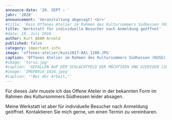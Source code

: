 ```yaml
---
announce-date: '20. SEPT – '
jahr: '2020'
announcement: 'Veranstaltung abgesagt! <br>'
#title: 'Kein Offenes Atelier im Rahmen des Kultursommers Südhessen (KUSS)'
title: 'Werkstatt für individuelle Besucher nach Anmeldung geöffnet'
#date: 18. Juli 2016
author: Kurt ADAM Arnold
published: false
category: important-info
image: 'offenes-atelier/kuss2017-0A1_1200.JPG'
caption: 'Offenes Atelier im Rahmen des Kultursommers Südhessen (KUSS)'
#image: 'torso.jpg'
#caption: 'GEFALLEN AUF DEM SCHLACHTFELD DER MÄCHTIGEN UND GIERIGEN (2016), gearbeitet aus drei miteinander verbundenen Fichtestämmen'
#image: 'IMGP8914_1024.jpeg'
#caption: '"Bei der Arbeit…"'
---
```


Für dieses Jahr musste ich das Offene Atelier in der bekannten Form im Rahmen des Kultursommers Südhessen leider absagen. 

Meine Werkstatt ist aber für individuelle Besucher nach Anmeldung geöffnet. Kontaktieren Sie mich gerne, um einen Termin zu vereinbaren.

